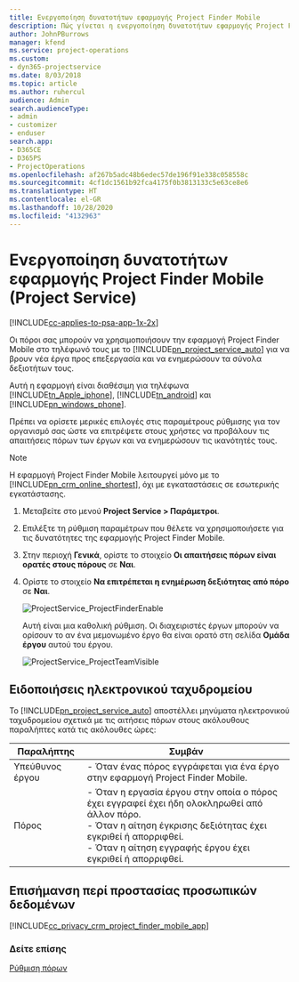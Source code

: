 ```yaml
---
title: Ενεργοποίηση δυνατοτήτων εφαρμογής Project Finder Mobile
description: Πώς γίνεται η ενεργοποίηση δυνατοτήτων εφαρμογής Project Finder Mobile για το Project Service
author: JohnPBurrows
manager: kfend
ms.service: project-operations
ms.custom:
- dyn365-projectservice
ms.date: 8/03/2018
ms.topic: article
ms.author: ruhercul
audience: Admin
search.audienceType:
- admin
- customizer
- enduser
search.app:
- D365CE
- D365PS
- ProjectOperations
ms.openlocfilehash: af267b5adc48b6edec57de196f91e338c058558c
ms.sourcegitcommit: 4cf1dc1561b92fca4175f0b3813133c5e63ce8e6
ms.translationtype: HT
ms.contentlocale: el-GR
ms.lasthandoff: 10/28/2020
ms.locfileid: "4132963"
---
```

# <a name="enable-project-finder-mobile-app-features-project-service"></a>Ενεργοποίηση δυνατοτήτων εφαρμογής Project Finder Mobile (Project Service)

[!INCLUDE[cc-applies-to-psa-app-1x-2x](../includes/cc-applies-to-psa-app-1x-2x.md)]

Οι πόροι σας μπορούν να χρησιμοποιήσουν την εφαρμογή Project Finder Mobile στο τηλέφωνό τους με το [!INCLUDE[pn_project_service_auto](../includes/pn-project-service-auto.md)] για να βρουν νέα έργα προς επεξεργασία και να ενημερώσουν τα σύνολα δεξιοτήτων τους.  
  
 Αυτή η εφαρμογή είναι διαθέσιμη για τηλέφωνα [!INCLUDE[tn_Apple_iphone](../includes/tn-apple-iphone.md)], [!INCLUDE[tn_android](../includes/tn-android.md)] και [!INCLUDE[pn_windows_phone](../includes/pn-windows-phone.md)].  
  
 Πρέπει να ορίσετε μερικές επιλογές στις παραμέτρους ρύθμισης για τον οργανισμό σας ώστε να επιτρέψετε στους χρήστες να προβάλουν τις απαιτήσεις πόρων των έργων και να ενημερώσουν τις ικανότητές τους.  
  
> [!NOTE]
>  Η εφαρμογή Project Finder Mobile λειτουργεί μόνο με το [!INCLUDE[pn_crm_online_shortest](../includes/pn-crm-online-shortest.md)], όχι με εγκαταστάσεις σε εσωτερικής εγκατάστασης.  
  
1. Μεταβείτε στο μενού **Project Service > Παράμετροι**.  
  
2. Επιλέξτε τη ρύθμιση παραμέτρων που θέλετε να χρησιμοποιήσετε για τις δυνατότητες της εφαρμογής Project Finder Mobile.  
  
3. Στην περιοχή **Γενικά**, ορίστε το στοιχείο **Οι απαιτήσεις πόρων είναι ορατές στους πόρους** σε **Ναι**.  
  
4. Ορίστε το στοιχείο **Να επιτρέπεται η ενημέρωση δεξιότητας από πόρο** σε **Ναι**.  
  
   ![ProjectService_ProjectFinderEnable](../psa/media/project-service-project-finder-enable.png "ProjectService_ProjectFinderEnable")  
  
   Αυτή είναι μια καθολική ρύθμιση. Οι διαχειριστές έργων μπορούν να ορίσουν το αν ένα μεμονωμένο έργο θα είναι ορατό στη σελίδα **Ομάδα έργου** αυτού του έργου.  
  
   ![ProjectService_ProjectTeamVisible](../psa/media/project-service-project-team-visible.png "ProjectService_ProjectTeamVisible")  
  
## <a name="email-notifications"></a>Ειδοποιήσεις ηλεκτρονικού ταχυδρομείου  
 Το [!INCLUDE[pn_project_service_auto](../includes/pn-project-service-auto.md)] αποστέλλει μηνύματα ηλεκτρονικού ταχυδρομείου σχετικά με τις αιτήσεις πόρων στους ακόλουθους παραλήπτες κατά τις ακόλουθες ώρες:  
  
|Παραλήπτης|Συμβάν|  
|---------------|-----------|  
|Υπεύθυνος έργου|-   Όταν ένας πόρος εγγράφεται για ένα έργο στην εφαρμογή Project Finder Mobile.|  
|Πόρος|-   Όταν η εργασία έργου στην οποία ο πόρος έχει εγγραφεί έχει ήδη ολοκληρωθεί από άλλον πόρο.<br />-   Όταν η αίτηση έγκρισης δεξιότητας έχει εγκριθεί ή απορριφθεί.<br />-   Όταν η αίτηση εγγραφής έργου έχει εγκριθεί ή απορριφθεί.|  
  
## <a name="privacy-notice"></a>Επισήμανση περί προστασίας προσωπικών δεδομένων  
 [!INCLUDE[cc_privacy_crm_project_finder_mobile_app](../includes/cc-privacy-crm-project-finder-mobile-app.md)]  
  
### <a name="see-also"></a>Δείτε επίσης  
 [Ρύθμιση πόρων](../psa/set-up-resources.md)
